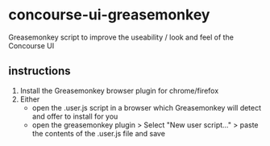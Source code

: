 # concourse-ui-greasemonkey
Greasemonkey script to improve the useability / look and feel of the Concourse UI

## instructions
1. Install the Greasemonkey browser plugin for chrome/firefox
2. Either
   - open the .user.js script in a browser which Greasemonkey will detect and offer to install for you
   - open the greasemonkey plugin > Select "New user script..." > paste the contents of the .user.js file and save
